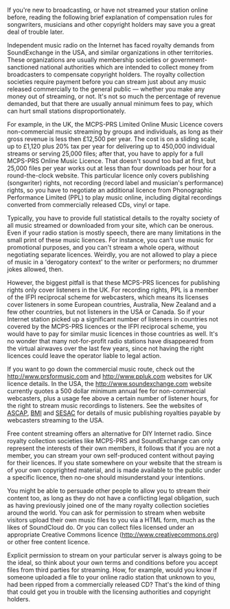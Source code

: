 If you're new to broadcasting, or have not streamed your station online before, reading the following brief explanation of compensation rules for songwriters, musicians and other copyright holders may save you a great deal of trouble later.

Independent music radio on the Internet has faced royalty demands from SoundExchange in the USA, and similar organizations in other territories. These organizations are usually membership societies or government-sanctioned national authorities which are intended to collect money from broadcasters to compensate copyright holders. The royalty collection societies require payment before you can stream just about any music released commercially to the general public — whether you make any money out of streaming, or not. It's not so much the percentage of revenue demanded, but that there are usually annual minimum fees to pay, which can hurt small stations disproportionately.

For example, in the UK, the MCPS-PRS Limited Online Music Licence covers non-commercial music streaming by groups and individuals, as long as their gross revenue is less then £12,500 per year. The cost is on a sliding scale, up to £1,120 plus 20% tax per year for delivering up to 450,000 individual streams or serving 25,000 files; after that, you have to apply for a full MCPS-PRS Online Music Licence. That doesn't sound too bad at first, but 25,000 files per year works out at less than four downloads per hour for a round-the-clock website. This particular licence only covers publishing (songwriter) rights, not recording (record label and musician's performance) rights, so you have to negotiate an additional licence from Phonographic Performance Limited (PPL) to play music online, including digital recordings converted from commercially released CDs, vinyl or tape.

Typically, you have to provide full statistical details to the royalty society of all music streamed or downloaded from your site, which can be onerous. Even if your radio station is mostly speech, there are many limitations in the small print of these music licences. For instance, you can't use music for promotional purposes, and you can't stream a whole opera, without negotiating separate licences. Weirdly, you are not allowed to play a piece of music in a 'derogatory context' to the writer or performers; no drummer jokes allowed, then.

However, the biggest pitfall is that these MCPS-PRS licences for publishing rights only cover listeners in the UK. For recording rights, PPL is a member of the IFPI reciprocal scheme for webcasters, which means its licenses cover listeners in some European countries, Australia, New Zealand and a few other countries, but not listeners in the USA or Canada. So if your Internet station picked up a significant number of listeners in countries not covered by the MCPS-PRS licences or the IFPI reciprocal scheme, you would have to pay for similar music licences in those countries as well. It's no wonder that many not-for-profit radio stations have disappeared from the virtual airwaves over the last few years, since not having the right licences could leave the operator liable to legal action.

If you want to go down the commercial music route, check out the <http://www.prsformusic.com> and <http://www.ppluk.com> websites for UK licence details. In the USA, the <http://www.soundexchange.com> website currently quotes a 500 dollar minimum annual fee for non-commercial webcasters, plus a usage fee above a certain number of listener hours, for the right to stream music recordings to listeners. See the websites of [ASCAP](http://www.ascap.com), [BMI](http://www.bmi.com) and [SESAC](http://www.sesac.com) for details of music publishing royalties payable by webcasters streaming to the USA.

Free content streaming offers an alternative for DIY Internet radio. Since royalty collection societies like MCPS-PRS and SoundExchange can only represent the interests of their own members, it follows that if you are not a member, you can stream your own self-produced content without paying for their licences. If you state somewhere on your website that the stream is of your own copyrighted material, and is made available to the public under a specific licence, then no-one should misunderstand your intentions.

You might be able to persuade other people to allow you to stream their content too, as long as they do not have a conflicting legal obligation, such as having previously joined one of the many royalty collection societies around the world. You can ask for permission to stream when website visitors upload their own music files to you via a HTML form, much as the likes of SoundCloud do. Or you can collect files licensed under an appropriate Creative Commons licence (<http://www.creativecommons.org>) or other free content licence.

Explicit permission to stream on your particular server is always going to be the ideal, so think about your own terms and conditions before you accept files from third parties for streaming. How, for example, would you know if someone uploaded a file to your online radio station that unknown to you, had been ripped from a commercially released CD? That's the kind of thing that could get you in trouble with the licensing authorities and copyright holders.
